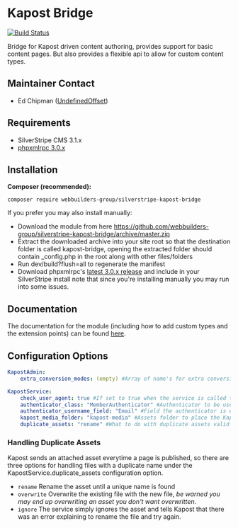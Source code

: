 Kapost Bridge
=================
[![Build Status](https://travis-ci.org/webbuilders-group/silverstripe-kapost-bridge.png)](https://travis-ci.org/webbuilders-group/silverstripe-kapost-bridge)

Bridge for Kapost driven content authoring, provides support for basic content pages. But also provides a flexible api to allow for custom content types.

## Maintainer Contact
* Ed Chipman ([UndefinedOffset](https://github.com/UndefinedOffset))

## Requirements
* SilverStripe CMS 3.1.x
* [phpxmlrpc 3.0.x](https://github.com/gggeek/phpxmlrpc)


## Installation
__Composer (recommended):__
```
composer require webbuilders-group/silverstripe-kapost-bridge
```


If you prefer you may also install manually:
* Download the module from here https://github.com/webbuilders-group/silverstripe-kapost-bridge/archive/master.zip
* Extract the downloaded archive into your site root so that the destination folder is called kapost-bridge, opening the extracted folder should contain _config.php in the root along with other files/folders
* Run dev/build?flush=all to regenerate the manifest
* Download phpxmlrpc's [latest 3.0.x release](https://github.com/gggeek/phpxmlrpc/releases) and include in your SilverStripe install note that since you're installing manually you may run into some issues.


## Documentation
The documentation for the module (including how to add custom types and the extension points) can be found [here](docs).


## Configuration Options
```yml
KapostAdmin:
    extra_conversion_modes: (empty) #Array of name's for extra conversion modes (see documentation for information on how to define these)

KapostService:
    check_user_agent: true #If set to true when the service is called the user agent of the request is checked to see if it is Kapost's XML-RPC user agent
    authenticator_class: "MemberAuthenticator" #Authenticator to be used for authenticating the Kapost account
    authenticator_username_field: "Email" #Field the authenticator is expecting the username to be in
    kapost_media_folder: "kapost-media" #Assets folder to place the Kapost attached media assets
    duplicate_assets: "rename" #What to do with duplicate assets valid options rename, overwrite, ignore see bellow for more information

```


### Handling Duplicate Assets
Kapost sends an attached asset everytime a page is published, so there are three options for handling files with a duplicate name under the KapostService.duplicate_assets configuration option.

* ``rename`` Rename the asset until a unique name is found
* ``overwrite`` Overwrite the existing file with the new file, _be warned you may end up overwriting an asset you don't want overwritten_.
* ``ignore`` The service simply ignores the asset and tells Kapost that there was an error explaining to rename the file and try again.
